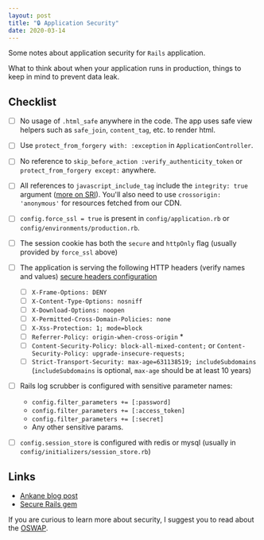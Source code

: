 ```yaml
---
layout: post
title: "🔒 Application Security"
date: 2020-03-14
---
```


Some notes about application security for `Rails` application.

What to think about when your application runs in production, things to keep in mind to prevent data leak.



## Checklist

- [ ] No usage of `.html_safe` anywhere in the code. The app uses safe view helpers such as `safe_join`, `content_tag`, etc. to render html.
- [ ] Use `protect_from_forgery with: :exception` in `ApplicationController`.
- [ ] No reference to `skip_before_action :verify_authenticity_token` or `protect_from_forgery except:` anywhere.
- [ ] All references to `javascript_include_tag` include the `integrity: true` argument ([more on SRI](https://githubengineering.com/subresource-integrity/)). You'll also need to use `crossorigin: 'anonymous'` for resources fetched from our CDN.
- [ ] `config.force_ssl = true` is present in `config/application.rb` or `config/environments/production.rb`.
- [ ] The session cookie has both the `secure` and `httpOnly` flag (usually provided by `force_ssl` above)
- [ ] The application is serving the following HTTP headers (verify names and values) [secure headers configuration](https://github.com/twitter/secureheaders#configuration)
  - [ ] `X-Frame-Options: DENY`
  - [ ] `X-Content-Type-Options: nosniff`
  - [ ] `X-Download-Options: noopen`
  - [ ] `X-Permitted-Cross-Domain-Policies: none`
  - [ ] `X-Xss-Protection: 1; mode=block`
  - [ ] `Referrer-Policy: origin-when-cross-origin` *
  - [ ] `Content-Security-Policy: block-all-mixed-content;` or `Content-Security-Policy: upgrade-insecure-requests;`
  - [ ] `Strict-Transport-Security: max-age=631138519; includeSubdomains` (`includeSubdomains` is optional, `max-age` should be at least 10 years)
- [ ] Rails log scrubber is configured with sensitive parameter names:
  - `config.filter_parameters += [:password]`
  - `config.filter_parameters += [:access_token]`
  - `config.filter_parameters += [:secret]`
  - Any other sensitive params.
- [ ] `config.session_store` is configured with redis or mysql (usually in `config/initializers/session_store.rb`)


## Links

- [Ankane blog post](https://ankane.org/sensitive-data-rails)
- [Secure Rails gem](https://github.com/ankane/secure_rails)

If you are curious to learn more about security, I suggest you to read about the [OSWAP](https://owasp.org/www-project-top-ten/).
